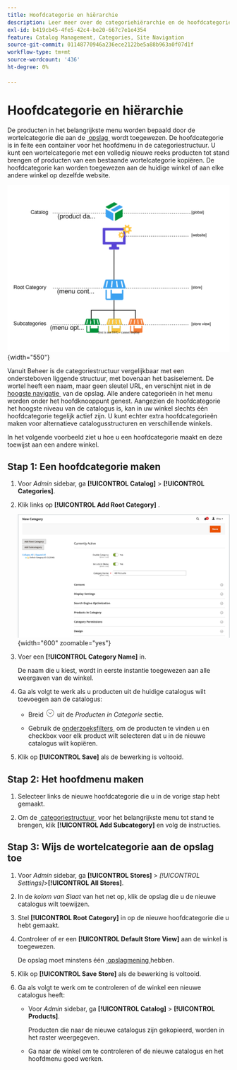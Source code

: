 ```yaml
---
title: Hoofdcategorie en hiërarchie
description: Leer meer over de categoriehiërarchie en de hoofdcategorie, die fungeert als container voor het hoofdmenu in de categoriestructuur.
exl-id: b419cb45-4fe5-42c4-be20-667c7e1e4354
feature: Catalog Management, Categories, Site Navigation
source-git-commit: 01148770946a236ece2122be5a88b963a0f07d1f
workflow-type: tm+mt
source-wordcount: '436'
ht-degree: 0%

---
```


# Hoofdcategorie en hiërarchie

De producten in het belangrijkste menu worden bepaald door de wortelcategorie die aan de [&#x200B; opslag &#x200B;](../stores-purchase/stores.md#add-stores) wordt toegewezen. De hoofdcategorie is in feite een container voor het hoofdmenu in de categoriestructuur. U kunt een wortelcategorie met een volledig nieuwe reeks producten tot stand brengen of producten van een bestaande wortelcategorie kopiëren. De hoofdcategorie kan worden toegewezen aan de huidige winkel of aan elke andere winkel op dezelfde website.

![&#x200B; de hiërarchiediagram van de Catalogus &#x200B;](./assets/catalog-hierarchy-scope.svg){width="550"}

Vanuit Beheer is de categoriestructuur vergelijkbaar met een ondersteboven liggende structuur, met bovenaan het basiselement. De wortel heeft een naam, maar geen sleutel URL, en verschijnt niet in de [&#x200B; hoogste navigatie &#x200B;](navigation-top.md) van de opslag. Alle andere categorieën in het menu worden onder het hoofdknooppunt genest. Aangezien de hoofdcategorie het hoogste niveau van de catalogus is, kan in uw winkel slechts één hoofdcategorie tegelijk actief zijn. U kunt echter extra hoofdcategorieën maken voor alternatieve catalogusstructuren en verschillende winkels.

In het volgende voorbeeld ziet u hoe u een hoofdcategorie maakt en deze toewijst aan een andere winkel.

## Stap 1: Een hoofdcategorie maken

1. Voor _Admin_ sidebar, ga **[!UICONTROL Catalog]** > **[!UICONTROL Categories]**.

1. Klik links op **[!UICONTROL Add Root Category]** .

   ![&#x200B; Nieuwe wortelcategorie &#x200B;](./assets/category-root-ee.png){width="600" zoomable="yes"}

1. Voer een **[!UICONTROL Category Name]** in.

   De naam die u kiest, wordt in eerste instantie toegewezen aan alle weergaven van de winkel.

1. Ga als volgt te werk als u producten uit de huidige catalogus wilt toevoegen aan de catalogus:

   - Breid ![&#x200B; selecteur van de Uitbreiding &#x200B;](../assets/icon-display-expand.png) uit de _Producten in Categorie_ sectie.

   - Gebruik de [&#x200B; onderzoeksfilters &#x200B;](../getting-started/admin-grid-controls.md) om de producten te vinden u en checkbox voor elk product wilt selecteren dat u in de nieuwe catalogus wilt kopiëren.

1. Klik op **[!UICONTROL Save]** als de bewerking is voltooid.

## Stap 2: Het hoofdmenu maken

1. Selecteer links de nieuwe hoofdcategorie die u in de vorige stap hebt gemaakt.

1. Om de [&#x200B; categoriestructuur &#x200B;](category-create.md) voor het belangrijkste menu tot stand te brengen, klik **[!UICONTROL Add Subcategory]** en volg de instructies.

## Stap 3: Wijs de wortelcategorie aan de opslag toe

1. Voor _Admin_ sidebar, ga **[!UICONTROL Stores]** > _[!UICONTROL Settings]_>**[!UICONTROL All Stores]**.

1. In de _kolom van Slaat_ van het net op, klik de opslag die u de nieuwe catalogus wilt toewijzen.

1. Stel **[!UICONTROL Root Category]** in op de nieuwe hoofdcategorie die u hebt gemaakt.

1. Controleer of er een **[!UICONTROL Default Store View]** aan de winkel is toegewezen.

   De opslag moet minstens één [&#x200B; opslagmening &#x200B;](../stores-purchase/store-views.md) hebben.

1. Klik op **[!UICONTROL Save Store]** als de bewerking is voltooid.

1. Ga als volgt te werk om te controleren of de winkel een nieuwe catalogus heeft:

   - Voor _Admin_ sidebar, ga **[!UICONTROL Catalog]** > **[!UICONTROL Products]**.

     Producten die naar de nieuwe catalogus zijn gekopieerd, worden in het raster weergegeven.

   - Ga naar de winkel om te controleren of de nieuwe catalogus en het hoofdmenu goed werken.
